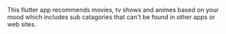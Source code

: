This flutter app recommends movies, tv shows and animes based on your mood which includes sub catagories that can't be found in other apps or web sites.
